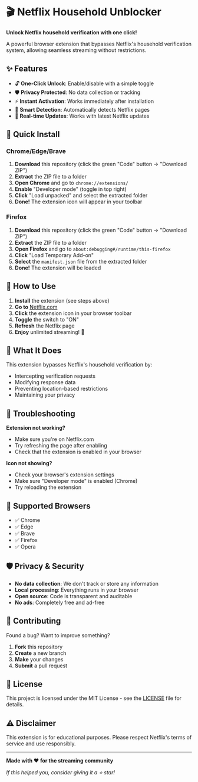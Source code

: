 # 🎬 Netflix Household Unblocker

**Unlock Netflix household verification with one click!** 

A powerful browser extension that bypasses Netflix's household verification system, allowing seamless streaming without restrictions.

## ✨ Features

- 🔓 **One-Click Unlock**: Enable/disable with a simple toggle
- 🛡️ **Privacy Protected**: No data collection or tracking
- ⚡ **Instant Activation**: Works immediately after installation
- 🎯 **Smart Detection**: Automatically detects Netflix pages
- 🔄 **Real-time Updates**: Works with latest Netflix updates

## 🚀 Quick Install

### Chrome/Edge/Brave
1. **Download** this repository (click the green "Code" button → "Download ZIP")
2. **Extract** the ZIP file to a folder
3. **Open Chrome** and go to `chrome://extensions/`
4. **Enable** "Developer mode" (toggle in top right)
5. **Click** "Load unpacked" and select the extracted folder
6. **Done!** The extension icon will appear in your toolbar

### Firefox
1. **Download** this repository (click the green "Code" button → "Download ZIP")
2. **Extract** the ZIP file to a folder
3. **Open Firefox** and go to `about:debugging#/runtime/this-firefox`
4. **Click** "Load Temporary Add-on"
5. **Select** the `manifest.json` file from the extracted folder
6. **Done!** The extension will be loaded

## 📖 How to Use

1. **Install** the extension (see steps above)
2. **Go to** [Netflix.com](https://netflix.com)
3. **Click** the extension icon in your browser toolbar
4. **Toggle** the switch to "ON"
5. **Refresh** the Netflix page
6. **Enjoy** unlimited streaming! 🎉

## 🎯 What It Does

This extension bypasses Netflix's household verification by:
- Intercepting verification requests
- Modifying response data
- Preventing location-based restrictions
- Maintaining your privacy

## 🔧 Troubleshooting

**Extension not working?**
- Make sure you're on Netflix.com
- Try refreshing the page after enabling
- Check that the extension is enabled in your browser

**Icon not showing?**
- Check your browser's extension settings
- Make sure "Developer mode" is enabled (Chrome)
- Try reloading the extension

## 📱 Supported Browsers

- ✅ Chrome
- ✅ Edge
- ✅ Brave
- ✅ Firefox
- ✅ Opera

## 🛡️ Privacy & Security

- **No data collection**: We don't track or store any information
- **Local processing**: Everything runs in your browser
- **Open source**: Code is transparent and auditable
- **No ads**: Completely free and ad-free

## 🤝 Contributing

Found a bug? Want to improve something? 

1. **Fork** this repository
2. **Create** a new branch
3. **Make** your changes
4. **Submit** a pull request

## 📄 License

This project is licensed under the MIT License - see the [LICENSE](LICENSE) file for details.

## ⚠️ Disclaimer

This extension is for educational purposes. Please respect Netflix's terms of service and use responsibly.

---

**Made with ❤️ for the streaming community**

*If this helped you, consider giving it a ⭐ star!*
